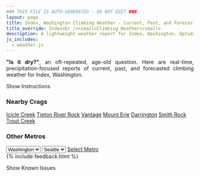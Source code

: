 ```yaml
---
### THIS FILE IS AUTO-GENERATED - DO NOT EDIT ###
layout: page
title: Index, Washington Climbing Weather - Current, Past, and Forecasted Report
title_override: Index<br /><small>Climbing Weather</small>
description: A lightweight weather report for Index, Washington. Optimized for slow internet connections.
js_includes:
  - weather.js
---
```


<section class="measure center lh-copy f5-ns f6 ph2 mv4" style="text-align: justify;">
<strong>"Is it dry?"</strong>, an oft-repeated, age-old question. Here are real-time,
precipitation-focused reports of current, past, and forecasted climbing weather for Index, Washington.
</section>

<p id="settings-toggle" class="mw5 b center tc hover-light-red black-70 pointer">Show Instructions</p>
<section id="settings" class="overflow-hidden" style="display:none;">
    <div class="mv2 ph2 center">
        <div class="fn f6 tc pv2">
            <p class="measure lh-copy center"><strong>Show/hide hourly forecasts</strong> by clicking the desired day.</p>
            <hr class="mw5 p0 mv2 o-60 b0 bt b--light-red light-red bg-light-red">
            <p class="measure lh-copy center"><strong>Current and Past conditions</strong> are measured by the nearest weather station. <strong>Forecast conditions</strong> are calculated and polled separately.</p>
            <hr class="mw5 p0 mv2 o-60 b0 bt b--light-red light-red bg-light-red">
            <p class="measure lh-copy center"><strong>Having issues?</strong> Try <a id="clear-cache" class="no-underline relative fancy-link light-red hover-light-red" href="#">clearing the local cache</a>.</p>
            <hr class="mw5 p0 mv2 o-60 b0 bt b--light-red light-red bg-light-red">
            <p class="measure lh-copy center">Weather data sourced from <a class="no-underline fancy-link relative light-red" target="_blank" href="https://www.weather.gov/documentation/services-web-api">weather.gov</a>.</p>
        </div>
    </div>
</section>
<section id="weather" data-crag="index-washington" class="mv4-ns mv3 ph2 center"></section>
<section id="nearby" class="tc lh-copy">
  <h3>Nearby Crags</h3>
<a class="nowrap no-underline fancy-link relative light-red mh3" href="/crags/icicle-creek-washington-weather.html">Icicle Creek</a>
<a class="nowrap no-underline fancy-link relative light-red mh3" href="/crags/tieton-river-rock-washington-weather.html">Tieton River Rock</a>
<a class="nowrap no-underline fancy-link relative light-red mh3" href="/crags/vantage-washington-weather.html">Vantage</a>
<a class="nowrap no-underline fancy-link relative light-red mh3" href="/crags/mount-erie-washington-weather.html">Mount Erie</a>
<a class="nowrap no-underline fancy-link relative light-red mh3" href="/crags/darrington-washington-weather.html">Darrington</a>
<a class="nowrap no-underline fancy-link relative light-red mh3" href="/crags/smith-rock-oregon-weather.html">Smith Rock</a>
<a class="nowrap no-underline fancy-link relative light-red mh3" href="/crags/trout-creek-oregon-weather.html">Trout Creek</a>
</section>
<section id="nearby" class="tc lh-copy">
  <h3>Other Metros</h3>
  <select class="ma1 bg-near-white pa2" id="stateSel">
    <option value="Texas">Texas</option>
    <option value="Washington" selected>Washington</option>
    <option value="Colorado">Colorado</option>
    <option value="Tennessee">Tennessee</option>
    <option value="Utah">Utah</option>
    <option value="California">California</option>
  </select>
  <select class="ma1 bg-near-white pa2" id="citySel">
    <option value="Seattle" selected>Seattle</option>
  </select>
  <a id="selectMetro" class="f6 link dim ph3 pv2 ma1 dib white bg-light-red" href="/crags/seattle-washington-weather.html">Select Metro</a>
  <script>
    var states = [];
    states["Texas"] = "Austin"
    states["Washington"] = "Seattle"
    states["Colorado"] = "Denver"
    states["Tennessee"] = "Nashville"
    states["Utah"] = "Salt Lake City"
    states["California"] = "San Francisco|Los Angeles"
  </script>
</section>
{% include feedback.html %}
<p id="issues-toggle" class="mw5 b center tc hover-light-red black-70 pointer">Show Known Issues</p>
<section id="issues" class="overflow-hidden tc f6">
</section>

<script>
  var weekly_SEW_150_72 = null
  var hourly_SEW_150_72 = {"@context":["https://geojson.org/geojson-ld/geojson-context.jsonld",{"@version":"1.1","wx":"https://api.weather.gov/ontology#","geo":"http://www.opengis.net/ont/geosparql#","unit":"http://codes.wmo.int/common/unit/","@vocab":"https://api.weather.gov/ontology#"}],"type":"Feature","geometry":{"type":"Polygon","coordinates":[[[-121.5758471,47.8261007],[-121.5697809,47.8055844],[-121.539213,47.809657800000004],[-121.5452726,47.8301743],[-121.5758471,47.8261007]]]},"properties":{"updated":"2021-07-22T21:36:11+00:00","units":"us","forecastGenerator":"HourlyForecastGenerator","generatedAt":"2021-07-23T08:43:41+00:00","updateTime":"2021-07-22T21:36:11+00:00","validTimes":"2021-07-22T15:00:00+00:00/P7DT10H","elevation":{"value":148.1328,"unitCode":"unit:m"},"periods":[{"number":1,"name":"","startTime":"2021-07-23T01:00:00-07:00","endTime":"2021-07-23T02:00:00-07:00","isDaytime":false,"temperature":54,"temperatureUnit":"F","temperatureTrend":null,"windSpeed":"2 mph","windDirection":"NNE","icon":"https://api.weather.gov/icons/land/night/few?size=small","shortForecast":"Mostly Clear","detailedForecast":""},{"number":2,"name":"","startTime":"2021-07-23T02:00:00-07:00","endTime":"2021-07-23T03:00:00-07:00","isDaytime":false,"temperature":54,"temperatureUnit":"F","temperatureTrend":null,"windSpeed":"2 mph","windDirection":"SSE","icon":"https://api.weather.gov/icons/land/night/few?size=small","shortForecast":"Mostly Clear","detailedForecast":""},{"number":3,"name":"","startTime":"2021-07-23T03:00:00-07:00","endTime":"2021-07-23T04:00:00-07:00","isDaytime":false,"temperature":53,"temperatureUnit":"F","temperatureTrend":null,"windSpeed":"2 mph","windDirection":"SSE","icon":"https://api.weather.gov/icons/land/night/few?size=small","shortForecast":"Mostly Clear","detailedForecast":""},{"number":4,"name":"","startTime":"2021-07-23T04:00:00-07:00","endTime":"2021-07-23T05:00:00-07:00","isDaytime":false,"temperature":53,"temperatureUnit":"F","temperatureTrend":null,"windSpeed":"2 mph","windDirection":"SSE","icon":"https://api.weather.gov/icons/land/night/few?size=small","shortForecast":"Mostly Clear","detailedForecast":""},{"number":5,"name":"","startTime":"2021-07-23T05:00:00-07:00","endTime":"2021-07-23T06:00:00-07:00","isDaytime":false,"temperature":52,"temperatureUnit":"F","temperatureTrend":null,"windSpeed":"2 mph","windDirection":"S","icon":"https://api.weather.gov/icons/land/night/few?size=small","shortForecast":"Mostly Clear","detailedForecast":""},{"number":6,"name":"","startTime":"2021-07-23T06:00:00-07:00","endTime":"2021-07-23T07:00:00-07:00","isDaytime":true,"temperature":52,"temperatureUnit":"F","temperatureTrend":null,"windSpeed":"2 mph","windDirection":"S","icon":"https://api.weather.gov/icons/land/day/few?size=small","shortForecast":"Sunny","detailedForecast":""},{"number":7,"name":"","startTime":"2021-07-23T07:00:00-07:00","endTime":"2021-07-23T08:00:00-07:00","isDaytime":true,"temperature":54,"temperatureUnit":"F","temperatureTrend":null,"windSpeed":"2 mph","windDirection":"S","icon":"https://api.weather.gov/icons/land/day/few?size=small","shortForecast":"Sunny","detailedForecast":""},{"number":8,"name":"","startTime":"2021-07-23T08:00:00-07:00","endTime":"2021-07-23T09:00:00-07:00","isDaytime":true,"temperature":57,"temperatureUnit":"F","temperatureTrend":null,"windSpeed":"6 mph","windDirection":"W","icon":"https://api.weather.gov/icons/land/day/skc?size=small","shortForecast":"Sunny","detailedForecast":""},{"number":9,"name":"","startTime":"2021-07-23T09:00:00-07:00","endTime":"2021-07-23T10:00:00-07:00","isDaytime":true,"temperature":59,"temperatureUnit":"F","temperatureTrend":null,"windSpeed":"6 mph","windDirection":"W","icon":"https://api.weather.gov/icons/land/day/few?size=small","shortForecast":"Sunny","detailedForecast":""},{"number":10,"name":"","startTime":"2021-07-23T10:00:00-07:00","endTime":"2021-07-23T11:00:00-07:00","isDaytime":true,"temperature":62,"temperatureUnit":"F","temperatureTrend":null,"windSpeed":"6 mph","windDirection":"W","icon":"https://api.weather.gov/icons/land/day/few?size=small","shortForecast":"Sunny","detailedForecast":""},{"number":11,"name":"","startTime":"2021-07-23T11:00:00-07:00","endTime":"2021-07-23T12:00:00-07:00","isDaytime":true,"temperature":65,"temperatureUnit":"F","temperatureTrend":null,"windSpeed":"8 mph","windDirection":"WNW","icon":"https://api.weather.gov/icons/land/day/few?size=small","shortForecast":"Sunny","detailedForecast":""},{"number":12,"name":"","startTime":"2021-07-23T12:00:00-07:00","endTime":"2021-07-23T13:00:00-07:00","isDaytime":true,"temperature":67,"temperatureUnit":"F","temperatureTrend":null,"windSpeed":"8 mph","windDirection":"WNW","icon":"https://api.weather.gov/icons/land/day/few?size=small","shortForecast":"Sunny","detailedForecast":""},{"number":13,"name":"","startTime":"2021-07-23T13:00:00-07:00","endTime":"2021-07-23T14:00:00-07:00","isDaytime":true,"temperature":69,"temperatureUnit":"F","temperatureTrend":null,"windSpeed":"8 mph","windDirection":"WNW","icon":"https://api.weather.gov/icons/land/day/skc?size=small","shortForecast":"Sunny","detailedForecast":""},{"number":14,"name":"","startTime":"2021-07-23T14:00:00-07:00","endTime":"2021-07-23T15:00:00-07:00","isDaytime":true,"temperature":70,"temperatureUnit":"F","temperatureTrend":null,"windSpeed":"8 mph","windDirection":"WNW","icon":"https://api.weather.gov/icons/land/day/skc?size=small","shortForecast":"Sunny","detailedForecast":""},{"number":15,"name":"","startTime":"2021-07-23T15:00:00-07:00","endTime":"2021-07-23T16:00:00-07:00","isDaytime":true,"temperature":72,"temperatureUnit":"F","temperatureTrend":null,"windSpeed":"8 mph","windDirection":"WNW","icon":"https://api.weather.gov/icons/land/day/skc?size=small","shortForecast":"Sunny","detailedForecast":""},{"number":16,"name":"","startTime":"2021-07-23T16:00:00-07:00","endTime":"2021-07-23T17:00:00-07:00","isDaytime":true,"temperature":72,"temperatureUnit":"F","temperatureTrend":null,"windSpeed":"8 mph","windDirection":"WNW","icon":"https://api.weather.gov/icons/land/day/skc?size=small","shortForecast":"Sunny","detailedForecast":""},{"number":17,"name":"","startTime":"2021-07-23T17:00:00-07:00","endTime":"2021-07-23T18:00:00-07:00","isDaytime":true,"temperature":72,"temperatureUnit":"F","temperatureTrend":null,"windSpeed":"8 mph","windDirection":"WNW","icon":"https://api.weather.gov/icons/land/day/skc?size=small","shortForecast":"Sunny","detailedForecast":""},{"number":18,"name":"","startTime":"2021-07-23T18:00:00-07:00","endTime":"2021-07-23T19:00:00-07:00","isDaytime":false,"temperature":72,"temperatureUnit":"F","temperatureTrend":null,"windSpeed":"8 mph","windDirection":"WNW","icon":"https://api.weather.gov/icons/land/night/skc?size=small","shortForecast":"Clear","detailedForecast":""},{"number":19,"name":"","startTime":"2021-07-23T19:00:00-07:00","endTime":"2021-07-23T20:00:00-07:00","isDaytime":false,"temperature":70,"temperatureUnit":"F","temperatureTrend":null,"windSpeed":"8 mph","windDirection":"WNW","icon":"https://api.weather.gov/icons/land/night/skc?size=small","shortForecast":"Clear","detailedForecast":""},{"number":20,"name":"","startTime":"2021-07-23T20:00:00-07:00","endTime":"2021-07-23T21:00:00-07:00","isDaytime":false,"temperature":68,"temperatureUnit":"F","temperatureTrend":null,"windSpeed":"5 mph","windDirection":"W","icon":"https://api.weather.gov/icons/land/night/skc?size=small","shortForecast":"Clear","detailedForecast":""},{"number":21,"name":"","startTime":"2021-07-23T21:00:00-07:00","endTime":"2021-07-23T22:00:00-07:00","isDaytime":false,"temperature":66,"temperatureUnit":"F","temperatureTrend":null,"windSpeed":"5 mph","windDirection":"W","icon":"https://api.weather.gov/icons/land/night/skc?size=small","shortForecast":"Clear","detailedForecast":""},{"number":22,"name":"","startTime":"2021-07-23T22:00:00-07:00","endTime":"2021-07-23T23:00:00-07:00","isDaytime":false,"temperature":63,"temperatureUnit":"F","temperatureTrend":null,"windSpeed":"5 mph","windDirection":"W","icon":"https://api.weather.gov/icons/land/night/skc?size=small","shortForecast":"Clear","detailedForecast":""},{"number":23,"name":"","startTime":"2021-07-23T23:00:00-07:00","endTime":"2021-07-24T00:00:00-07:00","isDaytime":false,"temperature":61,"temperatureUnit":"F","temperatureTrend":null,"windSpeed":"3 mph","windDirection":"ENE","icon":"https://api.weather.gov/icons/land/night/skc?size=small","shortForecast":"Clear","detailedForecast":""},{"number":24,"name":"","startTime":"2021-07-24T00:00:00-07:00","endTime":"2021-07-24T01:00:00-07:00","isDaytime":false,"temperature":59,"temperatureUnit":"F","temperatureTrend":null,"windSpeed":"3 mph","windDirection":"ENE","icon":"https://api.weather.gov/icons/land/night/skc?size=small","shortForecast":"Clear","detailedForecast":""},{"number":25,"name":"","startTime":"2021-07-24T01:00:00-07:00","endTime":"2021-07-24T02:00:00-07:00","isDaytime":false,"temperature":59,"temperatureUnit":"F","temperatureTrend":null,"windSpeed":"3 mph","windDirection":"ENE","icon":"https://api.weather.gov/icons/land/night/skc?size=small","shortForecast":"Clear","detailedForecast":""},{"number":26,"name":"","startTime":"2021-07-24T02:00:00-07:00","endTime":"2021-07-24T03:00:00-07:00","isDaytime":false,"temperature":58,"temperatureUnit":"F","temperatureTrend":null,"windSpeed":"5 mph","windDirection":"ESE","icon":"https://api.weather.gov/icons/land/night/skc?size=small","shortForecast":"Clear","detailedForecast":""},{"number":27,"name":"","startTime":"2021-07-24T03:00:00-07:00","endTime":"2021-07-24T04:00:00-07:00","isDaytime":false,"temperature":57,"temperatureUnit":"F","temperatureTrend":null,"windSpeed":"5 mph","windDirection":"ESE","icon":"https://api.weather.gov/icons/land/night/skc?size=small","shortForecast":"Clear","detailedForecast":""},{"number":28,"name":"","startTime":"2021-07-24T04:00:00-07:00","endTime":"2021-07-24T05:00:00-07:00","isDaytime":false,"temperature":57,"temperatureUnit":"F","temperatureTrend":null,"windSpeed":"5 mph","windDirection":"ESE","icon":"https://api.weather.gov/icons/land/night/skc?size=small","shortForecast":"Clear","detailedForecast":""},{"number":29,"name":"","startTime":"2021-07-24T05:00:00-07:00","endTime":"2021-07-24T06:00:00-07:00","isDaytime":false,"temperature":57,"temperatureUnit":"F","temperatureTrend":null,"windSpeed":"5 mph","windDirection":"ESE","icon":"https://api.weather.gov/icons/land/night/skc?size=small","shortForecast":"Clear","detailedForecast":""},{"number":30,"name":"","startTime":"2021-07-24T06:00:00-07:00","endTime":"2021-07-24T07:00:00-07:00","isDaytime":true,"temperature":58,"temperatureUnit":"F","temperatureTrend":null,"windSpeed":"5 mph","windDirection":"ESE","icon":"https://api.weather.gov/icons/land/day/skc?size=small","shortForecast":"Sunny","detailedForecast":""},{"number":31,"name":"","startTime":"2021-07-24T07:00:00-07:00","endTime":"2021-07-24T08:00:00-07:00","isDaytime":true,"temperature":59,"temperatureUnit":"F","temperatureTrend":null,"windSpeed":"5 mph","windDirection":"ESE","icon":"https://api.weather.gov/icons/land/day/skc?size=small","shortForecast":"Sunny","detailedForecast":""},{"number":32,"name":"","startTime":"2021-07-24T08:00:00-07:00","endTime":"2021-07-24T09:00:00-07:00","isDaytime":true,"temperature":61,"temperatureUnit":"F","temperatureTrend":null,"windSpeed":"7 mph","windDirection":"W","icon":"https://api.weather.gov/icons/land/day/skc?size=small","shortForecast":"Sunny","detailedForecast":""},{"number":33,"name":"","startTime":"2021-07-24T09:00:00-07:00","endTime":"2021-07-24T10:00:00-07:00","isDaytime":true,"temperature":63,"temperatureUnit":"F","temperatureTrend":null,"windSpeed":"7 mph","windDirection":"W","icon":"https://api.weather.gov/icons/land/day/skc?size=small","shortForecast":"Sunny","detailedForecast":""},{"number":34,"name":"","startTime":"2021-07-24T10:00:00-07:00","endTime":"2021-07-24T11:00:00-07:00","isDaytime":true,"temperature":66,"temperatureUnit":"F","temperatureTrend":null,"windSpeed":"7 mph","windDirection":"W","icon":"https://api.weather.gov/icons/land/day/skc?size=small","shortForecast":"Sunny","detailedForecast":""},{"number":35,"name":"","startTime":"2021-07-24T11:00:00-07:00","endTime":"2021-07-24T12:00:00-07:00","isDaytime":true,"temperature":68,"temperatureUnit":"F","temperatureTrend":null,"windSpeed":"9 mph","windDirection":"WNW","icon":"https://api.weather.gov/icons/land/day/skc?size=small","shortForecast":"Sunny","detailedForecast":""},{"number":36,"name":"","startTime":"2021-07-24T12:00:00-07:00","endTime":"2021-07-24T13:00:00-07:00","isDaytime":true,"temperature":70,"temperatureUnit":"F","temperatureTrend":null,"windSpeed":"9 mph","windDirection":"WNW","icon":"https://api.weather.gov/icons/land/day/skc?size=small","shortForecast":"Sunny","detailedForecast":""},{"number":37,"name":"","startTime":"2021-07-24T13:00:00-07:00","endTime":"2021-07-24T14:00:00-07:00","isDaytime":true,"temperature":72,"temperatureUnit":"F","temperatureTrend":null,"windSpeed":"9 mph","windDirection":"WNW","icon":"https://api.weather.gov/icons/land/day/skc?size=small","shortForecast":"Sunny","detailedForecast":""},{"number":38,"name":"","startTime":"2021-07-24T14:00:00-07:00","endTime":"2021-07-24T15:00:00-07:00","isDaytime":true,"temperature":74,"temperatureUnit":"F","temperatureTrend":null,"windSpeed":"9 mph","windDirection":"WNW","icon":"https://api.weather.gov/icons/land/day/skc?size=small","shortForecast":"Sunny","detailedForecast":""},{"number":39,"name":"","startTime":"2021-07-24T15:00:00-07:00","endTime":"2021-07-24T16:00:00-07:00","isDaytime":true,"temperature":75,"temperatureUnit":"F","temperatureTrend":null,"windSpeed":"9 mph","windDirection":"WNW","icon":"https://api.weather.gov/icons/land/day/skc?size=small","shortForecast":"Sunny","detailedForecast":""},{"number":40,"name":"","startTime":"2021-07-24T16:00:00-07:00","endTime":"2021-07-24T17:00:00-07:00","isDaytime":true,"temperature":76,"temperatureUnit":"F","temperatureTrend":null,"windSpeed":"9 mph","windDirection":"WNW","icon":"https://api.weather.gov/icons/land/day/skc?size=small","shortForecast":"Sunny","detailedForecast":""},{"number":41,"name":"","startTime":"2021-07-24T17:00:00-07:00","endTime":"2021-07-24T18:00:00-07:00","isDaytime":true,"temperature":76,"temperatureUnit":"F","temperatureTrend":null,"windSpeed":"9 mph","windDirection":"WNW","icon":"https://api.weather.gov/icons/land/day/skc?size=small","shortForecast":"Sunny","detailedForecast":""},{"number":42,"name":"","startTime":"2021-07-24T18:00:00-07:00","endTime":"2021-07-24T19:00:00-07:00","isDaytime":false,"temperature":75,"temperatureUnit":"F","temperatureTrend":null,"windSpeed":"9 mph","windDirection":"WNW","icon":"https://api.weather.gov/icons/land/night/skc?size=small","shortForecast":"Clear","detailedForecast":""},{"number":43,"name":"","startTime":"2021-07-24T19:00:00-07:00","endTime":"2021-07-24T20:00:00-07:00","isDaytime":false,"temperature":73,"temperatureUnit":"F","temperatureTrend":null,"windSpeed":"9 mph","windDirection":"WNW","icon":"https://api.weather.gov/icons/land/night/skc?size=small","shortForecast":"Clear","detailedForecast":""},{"number":44,"name":"","startTime":"2021-07-24T20:00:00-07:00","endTime":"2021-07-24T21:00:00-07:00","isDaytime":false,"temperature":71,"temperatureUnit":"F","temperatureTrend":null,"windSpeed":"5 mph","windDirection":"WNW","icon":"https://api.weather.gov/icons/land/night/skc?size=small","shortForecast":"Clear","detailedForecast":""},{"number":45,"name":"","startTime":"2021-07-24T21:00:00-07:00","endTime":"2021-07-24T22:00:00-07:00","isDaytime":false,"temperature":68,"temperatureUnit":"F","temperatureTrend":null,"windSpeed":"5 mph","windDirection":"WNW","icon":"https://api.weather.gov/icons/land/night/skc?size=small","shortForecast":"Clear","detailedForecast":""},{"number":46,"name":"","startTime":"2021-07-24T22:00:00-07:00","endTime":"2021-07-24T23:00:00-07:00","isDaytime":false,"temperature":65,"temperatureUnit":"F","temperatureTrend":null,"windSpeed":"5 mph","windDirection":"WNW","icon":"https://api.weather.gov/icons/land/night/skc?size=small","shortForecast":"Clear","detailedForecast":""},{"number":47,"name":"","startTime":"2021-07-24T23:00:00-07:00","endTime":"2021-07-25T00:00:00-07:00","isDaytime":false,"temperature":63,"temperatureUnit":"F","temperatureTrend":null,"windSpeed":"2 mph","windDirection":"E","icon":"https://api.weather.gov/icons/land/night/skc?size=small","shortForecast":"Clear","detailedForecast":""},{"number":48,"name":"","startTime":"2021-07-25T00:00:00-07:00","endTime":"2021-07-25T01:00:00-07:00","isDaytime":false,"temperature":62,"temperatureUnit":"F","temperatureTrend":null,"windSpeed":"2 mph","windDirection":"E","icon":"https://api.weather.gov/icons/land/night/skc?size=small","shortForecast":"Clear","detailedForecast":""},{"number":49,"name":"","startTime":"2021-07-25T01:00:00-07:00","endTime":"2021-07-25T02:00:00-07:00","isDaytime":false,"temperature":61,"temperatureUnit":"F","temperatureTrend":null,"windSpeed":"2 mph","windDirection":"E","icon":"https://api.weather.gov/icons/land/night/skc?size=small","shortForecast":"Clear","detailedForecast":""},{"number":50,"name":"","startTime":"2021-07-25T02:00:00-07:00","endTime":"2021-07-25T03:00:00-07:00","isDaytime":false,"temperature":60,"temperatureUnit":"F","temperatureTrend":null,"windSpeed":"3 mph","windDirection":"SE","icon":"https://api.weather.gov/icons/land/night/skc?size=small","shortForecast":"Clear","detailedForecast":""},{"number":51,"name":"","startTime":"2021-07-25T03:00:00-07:00","endTime":"2021-07-25T04:00:00-07:00","isDaytime":false,"temperature":59,"temperatureUnit":"F","temperatureTrend":null,"windSpeed":"3 mph","windDirection":"SE","icon":"https://api.weather.gov/icons/land/night/skc?size=small","shortForecast":"Clear","detailedForecast":""},{"number":52,"name":"","startTime":"2021-07-25T04:00:00-07:00","endTime":"2021-07-25T05:00:00-07:00","isDaytime":false,"temperature":57,"temperatureUnit":"F","temperatureTrend":null,"windSpeed":"3 mph","windDirection":"SE","icon":"https://api.weather.gov/icons/land/night/skc?size=small","shortForecast":"Clear","detailedForecast":""},{"number":53,"name":"","startTime":"2021-07-25T05:00:00-07:00","endTime":"2021-07-25T06:00:00-07:00","isDaytime":false,"temperature":57,"temperatureUnit":"F","temperatureTrend":null,"windSpeed":"1 mph","windDirection":"ENE","icon":"https://api.weather.gov/icons/land/night/few?size=small","shortForecast":"Mostly Clear","detailedForecast":""},{"number":54,"name":"","startTime":"2021-07-25T06:00:00-07:00","endTime":"2021-07-25T07:00:00-07:00","isDaytime":true,"temperature":58,"temperatureUnit":"F","temperatureTrend":null,"windSpeed":"1 mph","windDirection":"ENE","icon":"https://api.weather.gov/icons/land/day/few?size=small","shortForecast":"Sunny","detailedForecast":""},{"number":55,"name":"","startTime":"2021-07-25T07:00:00-07:00","endTime":"2021-07-25T08:00:00-07:00","isDaytime":true,"temperature":59,"temperatureUnit":"F","temperatureTrend":null,"windSpeed":"1 mph","windDirection":"ENE","icon":"https://api.weather.gov/icons/land/day/few?size=small","shortForecast":"Sunny","detailedForecast":""},{"number":56,"name":"","startTime":"2021-07-25T08:00:00-07:00","endTime":"2021-07-25T09:00:00-07:00","isDaytime":true,"temperature":61,"temperatureUnit":"F","temperatureTrend":null,"windSpeed":"2 mph","windDirection":"NW","icon":"https://api.weather.gov/icons/land/day/skc?size=small","shortForecast":"Sunny","detailedForecast":""},{"number":57,"name":"","startTime":"2021-07-25T09:00:00-07:00","endTime":"2021-07-25T10:00:00-07:00","isDaytime":true,"temperature":64,"temperatureUnit":"F","temperatureTrend":null,"windSpeed":"2 mph","windDirection":"NW","icon":"https://api.weather.gov/icons/land/day/skc?size=small","shortForecast":"Sunny","detailedForecast":""},{"number":58,"name":"","startTime":"2021-07-25T10:00:00-07:00","endTime":"2021-07-25T11:00:00-07:00","isDaytime":true,"temperature":66,"temperatureUnit":"F","temperatureTrend":null,"windSpeed":"2 mph","windDirection":"NW","icon":"https://api.weather.gov/icons/land/day/skc?size=small","shortForecast":"Sunny","detailedForecast":""},{"number":59,"name":"","startTime":"2021-07-25T11:00:00-07:00","endTime":"2021-07-25T12:00:00-07:00","isDaytime":true,"temperature":69,"temperatureUnit":"F","temperatureTrend":null,"windSpeed":"6 mph","windDirection":"W","icon":"https://api.weather.gov/icons/land/day/few?size=small","shortForecast":"Sunny","detailedForecast":""},{"number":60,"name":"","startTime":"2021-07-25T12:00:00-07:00","endTime":"2021-07-25T13:00:00-07:00","isDaytime":true,"temperature":71,"temperatureUnit":"F","temperatureTrend":null,"windSpeed":"6 mph","windDirection":"W","icon":"https://api.weather.gov/icons/land/day/few?size=small","shortForecast":"Sunny","detailedForecast":""},{"number":61,"name":"","startTime":"2021-07-25T13:00:00-07:00","endTime":"2021-07-25T14:00:00-07:00","isDaytime":true,"temperature":73,"temperatureUnit":"F","temperatureTrend":null,"windSpeed":"6 mph","windDirection":"W","icon":"https://api.weather.gov/icons/land/day/few?size=small","shortForecast":"Sunny","detailedForecast":""},{"number":62,"name":"","startTime":"2021-07-25T14:00:00-07:00","endTime":"2021-07-25T15:00:00-07:00","isDaytime":true,"temperature":74,"temperatureUnit":"F","temperatureTrend":null,"windSpeed":"7 mph","windDirection":"W","icon":"https://api.weather.gov/icons/land/day/skc?size=small","shortForecast":"Sunny","detailedForecast":""},{"number":63,"name":"","startTime":"2021-07-25T15:00:00-07:00","endTime":"2021-07-25T16:00:00-07:00","isDaytime":true,"temperature":75,"temperatureUnit":"F","temperatureTrend":null,"windSpeed":"7 mph","windDirection":"W","icon":"https://api.weather.gov/icons/land/day/skc?size=small","shortForecast":"Sunny","detailedForecast":""},{"number":64,"name":"","startTime":"2021-07-25T16:00:00-07:00","endTime":"2021-07-25T17:00:00-07:00","isDaytime":true,"temperature":76,"temperatureUnit":"F","temperatureTrend":null,"windSpeed":"7 mph","windDirection":"W","icon":"https://api.weather.gov/icons/land/day/skc?size=small","shortForecast":"Sunny","detailedForecast":""},{"number":65,"name":"","startTime":"2021-07-25T17:00:00-07:00","endTime":"2021-07-25T18:00:00-07:00","isDaytime":true,"temperature":76,"temperatureUnit":"F","temperatureTrend":null,"windSpeed":"7 mph","windDirection":"WNW","icon":"https://api.weather.gov/icons/land/day/skc?size=small","shortForecast":"Sunny","detailedForecast":""},{"number":66,"name":"","startTime":"2021-07-25T18:00:00-07:00","endTime":"2021-07-25T19:00:00-07:00","isDaytime":false,"temperature":75,"temperatureUnit":"F","temperatureTrend":null,"windSpeed":"7 mph","windDirection":"WNW","icon":"https://api.weather.gov/icons/land/night/skc?size=small","shortForecast":"Clear","detailedForecast":""},{"number":67,"name":"","startTime":"2021-07-25T19:00:00-07:00","endTime":"2021-07-25T20:00:00-07:00","isDaytime":false,"temperature":73,"temperatureUnit":"F","temperatureTrend":null,"windSpeed":"7 mph","windDirection":"WNW","icon":"https://api.weather.gov/icons/land/night/skc?size=small","shortForecast":"Clear","detailedForecast":""},{"number":68,"name":"","startTime":"2021-07-25T20:00:00-07:00","endTime":"2021-07-25T21:00:00-07:00","isDaytime":false,"temperature":71,"temperatureUnit":"F","temperatureTrend":null,"windSpeed":"6 mph","windDirection":"WNW","icon":"https://api.weather.gov/icons/land/night/few?size=small","shortForecast":"Mostly Clear","detailedForecast":""},{"number":69,"name":"","startTime":"2021-07-25T21:00:00-07:00","endTime":"2021-07-25T22:00:00-07:00","isDaytime":false,"temperature":68,"temperatureUnit":"F","temperatureTrend":null,"windSpeed":"6 mph","windDirection":"WNW","icon":"https://api.weather.gov/icons/land/night/few?size=small","shortForecast":"Mostly Clear","detailedForecast":""},{"number":70,"name":"","startTime":"2021-07-25T22:00:00-07:00","endTime":"2021-07-25T23:00:00-07:00","isDaytime":false,"temperature":66,"temperatureUnit":"F","temperatureTrend":null,"windSpeed":"6 mph","windDirection":"WNW","icon":"https://api.weather.gov/icons/land/night/few?size=small","shortForecast":"Mostly Clear","detailedForecast":""},{"number":71,"name":"","startTime":"2021-07-25T23:00:00-07:00","endTime":"2021-07-26T00:00:00-07:00","isDaytime":false,"temperature":63,"temperatureUnit":"F","temperatureTrend":null,"windSpeed":"5 mph","windDirection":"NNE","icon":"https://api.weather.gov/icons/land/night/few?size=small","shortForecast":"Mostly Clear","detailedForecast":""},{"number":72,"name":"","startTime":"2021-07-26T00:00:00-07:00","endTime":"2021-07-26T01:00:00-07:00","isDaytime":false,"temperature":61,"temperatureUnit":"F","temperatureTrend":null,"windSpeed":"5 mph","windDirection":"NNE","icon":"https://api.weather.gov/icons/land/night/few?size=small","shortForecast":"Mostly Clear","detailedForecast":""},{"number":73,"name":"","startTime":"2021-07-26T01:00:00-07:00","endTime":"2021-07-26T02:00:00-07:00","isDaytime":false,"temperature":60,"temperatureUnit":"F","temperatureTrend":null,"windSpeed":"5 mph","windDirection":"NNE","icon":"https://api.weather.gov/icons/land/night/few?size=small","shortForecast":"Mostly Clear","detailedForecast":""},{"number":74,"name":"","startTime":"2021-07-26T02:00:00-07:00","endTime":"2021-07-26T03:00:00-07:00","isDaytime":false,"temperature":59,"temperatureUnit":"F","temperatureTrend":null,"windSpeed":"5 mph","windDirection":"ENE","icon":"https://api.weather.gov/icons/land/night/few?size=small","shortForecast":"Mostly Clear","detailedForecast":""},{"number":75,"name":"","startTime":"2021-07-26T03:00:00-07:00","endTime":"2021-07-26T04:00:00-07:00","isDaytime":false,"temperature":58,"temperatureUnit":"F","temperatureTrend":null,"windSpeed":"5 mph","windDirection":"ENE","icon":"https://api.weather.gov/icons/land/night/few?size=small","shortForecast":"Mostly Clear","detailedForecast":""},{"number":76,"name":"","startTime":"2021-07-26T04:00:00-07:00","endTime":"2021-07-26T05:00:00-07:00","isDaytime":false,"temperature":57,"temperatureUnit":"F","temperatureTrend":null,"windSpeed":"5 mph","windDirection":"ENE","icon":"https://api.weather.gov/icons/land/night/few?size=small","shortForecast":"Mostly Clear","detailedForecast":""},{"number":77,"name":"","startTime":"2021-07-26T05:00:00-07:00","endTime":"2021-07-26T06:00:00-07:00","isDaytime":false,"temperature":57,"temperatureUnit":"F","temperatureTrend":null,"windSpeed":"3 mph","windDirection":"E","icon":"https://api.weather.gov/icons/land/night/sct?size=small","shortForecast":"Partly Cloudy","detailedForecast":""},{"number":78,"name":"","startTime":"2021-07-26T06:00:00-07:00","endTime":"2021-07-26T07:00:00-07:00","isDaytime":true,"temperature":58,"temperatureUnit":"F","temperatureTrend":null,"windSpeed":"3 mph","windDirection":"E","icon":"https://api.weather.gov/icons/land/day/sct?size=small","shortForecast":"Mostly Sunny","detailedForecast":""},{"number":79,"name":"","startTime":"2021-07-26T07:00:00-07:00","endTime":"2021-07-26T08:00:00-07:00","isDaytime":true,"temperature":59,"temperatureUnit":"F","temperatureTrend":null,"windSpeed":"3 mph","windDirection":"E","icon":"https://api.weather.gov/icons/land/day/sct?size=small","shortForecast":"Mostly Sunny","detailedForecast":""},{"number":80,"name":"","startTime":"2021-07-26T08:00:00-07:00","endTime":"2021-07-26T09:00:00-07:00","isDaytime":true,"temperature":61,"temperatureUnit":"F","temperatureTrend":null,"windSpeed":"3 mph","windDirection":"WNW","icon":"https://api.weather.gov/icons/land/day/few?size=small","shortForecast":"Sunny","detailedForecast":""},{"number":81,"name":"","startTime":"2021-07-26T09:00:00-07:00","endTime":"2021-07-26T10:00:00-07:00","isDaytime":true,"temperature":63,"temperatureUnit":"F","temperatureTrend":null,"windSpeed":"3 mph","windDirection":"WNW","icon":"https://api.weather.gov/icons/land/day/few?size=small","shortForecast":"Sunny","detailedForecast":""},{"number":82,"name":"","startTime":"2021-07-26T10:00:00-07:00","endTime":"2021-07-26T11:00:00-07:00","isDaytime":true,"temperature":66,"temperatureUnit":"F","temperatureTrend":null,"windSpeed":"3 mph","windDirection":"WNW","icon":"https://api.weather.gov/icons/land/day/few?size=small","shortForecast":"Sunny","detailedForecast":""},{"number":83,"name":"","startTime":"2021-07-26T11:00:00-07:00","endTime":"2021-07-26T12:00:00-07:00","isDaytime":true,"temperature":68,"temperatureUnit":"F","temperatureTrend":null,"windSpeed":"6 mph","windDirection":"WNW","icon":"https://api.weather.gov/icons/land/day/few?size=small","shortForecast":"Sunny","detailedForecast":""},{"number":84,"name":"","startTime":"2021-07-26T12:00:00-07:00","endTime":"2021-07-26T13:00:00-07:00","isDaytime":true,"temperature":70,"temperatureUnit":"F","temperatureTrend":null,"windSpeed":"6 mph","windDirection":"WNW","icon":"https://api.weather.gov/icons/land/day/few?size=small","shortForecast":"Sunny","detailedForecast":""},{"number":85,"name":"","startTime":"2021-07-26T13:00:00-07:00","endTime":"2021-07-26T14:00:00-07:00","isDaytime":true,"temperature":72,"temperatureUnit":"F","temperatureTrend":null,"windSpeed":"6 mph","windDirection":"WNW","icon":"https://api.weather.gov/icons/land/day/few?size=small","shortForecast":"Sunny","detailedForecast":""},{"number":86,"name":"","startTime":"2021-07-26T14:00:00-07:00","endTime":"2021-07-26T15:00:00-07:00","isDaytime":true,"temperature":73,"temperatureUnit":"F","temperatureTrend":null,"windSpeed":"7 mph","windDirection":"W","icon":"https://api.weather.gov/icons/land/day/few?size=small","shortForecast":"Sunny","detailedForecast":""},{"number":87,"name":"","startTime":"2021-07-26T15:00:00-07:00","endTime":"2021-07-26T16:00:00-07:00","isDaytime":true,"temperature":74,"temperatureUnit":"F","temperatureTrend":null,"windSpeed":"7 mph","windDirection":"W","icon":"https://api.weather.gov/icons/land/day/few?size=small","shortForecast":"Sunny","detailedForecast":""},{"number":88,"name":"","startTime":"2021-07-26T16:00:00-07:00","endTime":"2021-07-26T17:00:00-07:00","isDaytime":true,"temperature":74,"temperatureUnit":"F","temperatureTrend":null,"windSpeed":"7 mph","windDirection":"W","icon":"https://api.weather.gov/icons/land/day/few?size=small","shortForecast":"Sunny","detailedForecast":""},{"number":89,"name":"","startTime":"2021-07-26T17:00:00-07:00","endTime":"2021-07-26T18:00:00-07:00","isDaytime":true,"temperature":74,"temperatureUnit":"F","temperatureTrend":null,"windSpeed":"7 mph","windDirection":"WNW","icon":"https://api.weather.gov/icons/land/day/few?size=small","shortForecast":"Sunny","detailedForecast":""},{"number":90,"name":"","startTime":"2021-07-26T18:00:00-07:00","endTime":"2021-07-26T19:00:00-07:00","isDaytime":false,"temperature":73,"temperatureUnit":"F","temperatureTrend":null,"windSpeed":"7 mph","windDirection":"WNW","icon":"https://api.weather.gov/icons/land/night/few?size=small","shortForecast":"Mostly Clear","detailedForecast":""},{"number":91,"name":"","startTime":"2021-07-26T19:00:00-07:00","endTime":"2021-07-26T20:00:00-07:00","isDaytime":false,"temperature":71,"temperatureUnit":"F","temperatureTrend":null,"windSpeed":"7 mph","windDirection":"WNW","icon":"https://api.weather.gov/icons/land/night/few?size=small","shortForecast":"Mostly Clear","detailedForecast":""},{"number":92,"name":"","startTime":"2021-07-26T20:00:00-07:00","endTime":"2021-07-26T21:00:00-07:00","isDaytime":false,"temperature":69,"temperatureUnit":"F","temperatureTrend":null,"windSpeed":"6 mph","windDirection":"WNW","icon":"https://api.weather.gov/icons/land/night/few?size=small","shortForecast":"Mostly Clear","detailedForecast":""},{"number":93,"name":"","startTime":"2021-07-26T21:00:00-07:00","endTime":"2021-07-26T22:00:00-07:00","isDaytime":false,"temperature":67,"temperatureUnit":"F","temperatureTrend":null,"windSpeed":"6 mph","windDirection":"WNW","icon":"https://api.weather.gov/icons/land/night/few?size=small","shortForecast":"Mostly Clear","detailedForecast":""},{"number":94,"name":"","startTime":"2021-07-26T22:00:00-07:00","endTime":"2021-07-26T23:00:00-07:00","isDaytime":false,"temperature":64,"temperatureUnit":"F","temperatureTrend":null,"windSpeed":"6 mph","windDirection":"WNW","icon":"https://api.weather.gov/icons/land/night/few?size=small","shortForecast":"Mostly Clear","detailedForecast":""},{"number":95,"name":"","startTime":"2021-07-26T23:00:00-07:00","endTime":"2021-07-27T00:00:00-07:00","isDaytime":false,"temperature":62,"temperatureUnit":"F","temperatureTrend":null,"windSpeed":"5 mph","windDirection":"N","icon":"https://api.weather.gov/icons/land/night/few?size=small","shortForecast":"Mostly Clear","detailedForecast":""},{"number":96,"name":"","startTime":"2021-07-27T00:00:00-07:00","endTime":"2021-07-27T01:00:00-07:00","isDaytime":false,"temperature":60,"temperatureUnit":"F","temperatureTrend":null,"windSpeed":"5 mph","windDirection":"N","icon":"https://api.weather.gov/icons/land/night/few?size=small","shortForecast":"Mostly Clear","detailedForecast":""},{"number":97,"name":"","startTime":"2021-07-27T01:00:00-07:00","endTime":"2021-07-27T02:00:00-07:00","isDaytime":false,"temperature":58,"temperatureUnit":"F","temperatureTrend":null,"windSpeed":"5 mph","windDirection":"N","icon":"https://api.weather.gov/icons/land/night/few?size=small","shortForecast":"Mostly Clear","detailedForecast":""},{"number":98,"name":"","startTime":"2021-07-27T02:00:00-07:00","endTime":"2021-07-27T03:00:00-07:00","isDaytime":false,"temperature":57,"temperatureUnit":"F","temperatureTrend":null,"windSpeed":"3 mph","windDirection":"ENE","icon":"https://api.weather.gov/icons/land/night/sct?size=small","shortForecast":"Partly Cloudy","detailedForecast":""},{"number":99,"name":"","startTime":"2021-07-27T03:00:00-07:00","endTime":"2021-07-27T04:00:00-07:00","isDaytime":false,"temperature":56,"temperatureUnit":"F","temperatureTrend":null,"windSpeed":"3 mph","windDirection":"ENE","icon":"https://api.weather.gov/icons/land/night/sct?size=small","shortForecast":"Partly Cloudy","detailedForecast":""},{"number":100,"name":"","startTime":"2021-07-27T04:00:00-07:00","endTime":"2021-07-27T05:00:00-07:00","isDaytime":false,"temperature":55,"temperatureUnit":"F","temperatureTrend":null,"windSpeed":"3 mph","windDirection":"ENE","icon":"https://api.weather.gov/icons/land/night/sct?size=small","shortForecast":"Partly Cloudy","detailedForecast":""},{"number":101,"name":"","startTime":"2021-07-27T05:00:00-07:00","endTime":"2021-07-27T06:00:00-07:00","isDaytime":false,"temperature":55,"temperatureUnit":"F","temperatureTrend":null,"windSpeed":"3 mph","windDirection":"ESE","icon":"https://api.weather.gov/icons/land/night/sct?size=small","shortForecast":"Partly Cloudy","detailedForecast":""},{"number":102,"name":"","startTime":"2021-07-27T06:00:00-07:00","endTime":"2021-07-27T07:00:00-07:00","isDaytime":true,"temperature":56,"temperatureUnit":"F","temperatureTrend":null,"windSpeed":"3 mph","windDirection":"ESE","icon":"https://api.weather.gov/icons/land/day/sct?size=small","shortForecast":"Mostly Sunny","detailedForecast":""},{"number":103,"name":"","startTime":"2021-07-27T07:00:00-07:00","endTime":"2021-07-27T08:00:00-07:00","isDaytime":true,"temperature":57,"temperatureUnit":"F","temperatureTrend":null,"windSpeed":"3 mph","windDirection":"ESE","icon":"https://api.weather.gov/icons/land/day/sct?size=small","shortForecast":"Mostly Sunny","detailedForecast":""},{"number":104,"name":"","startTime":"2021-07-27T08:00:00-07:00","endTime":"2021-07-27T09:00:00-07:00","isDaytime":true,"temperature":59,"temperatureUnit":"F","temperatureTrend":null,"windSpeed":"3 mph","windDirection":"W","icon":"https://api.weather.gov/icons/land/day/few?size=small","shortForecast":"Sunny","detailedForecast":""},{"number":105,"name":"","startTime":"2021-07-27T09:00:00-07:00","endTime":"2021-07-27T10:00:00-07:00","isDaytime":true,"temperature":61,"temperatureUnit":"F","temperatureTrend":null,"windSpeed":"3 mph","windDirection":"W","icon":"https://api.weather.gov/icons/land/day/few?size=small","shortForecast":"Sunny","detailedForecast":""},{"number":106,"name":"","startTime":"2021-07-27T10:00:00-07:00","endTime":"2021-07-27T11:00:00-07:00","isDaytime":true,"temperature":64,"temperatureUnit":"F","temperatureTrend":null,"windSpeed":"3 mph","windDirection":"W","icon":"https://api.weather.gov/icons/land/day/few?size=small","shortForecast":"Sunny","detailedForecast":""},{"number":107,"name":"","startTime":"2021-07-27T11:00:00-07:00","endTime":"2021-07-27T12:00:00-07:00","isDaytime":true,"temperature":66,"temperatureUnit":"F","temperatureTrend":null,"windSpeed":"6 mph","windDirection":"W","icon":"https://api.weather.gov/icons/land/day/sct?size=small","shortForecast":"Mostly Sunny","detailedForecast":""},{"number":108,"name":"","startTime":"2021-07-27T12:00:00-07:00","endTime":"2021-07-27T13:00:00-07:00","isDaytime":true,"temperature":68,"temperatureUnit":"F","temperatureTrend":null,"windSpeed":"6 mph","windDirection":"W","icon":"https://api.weather.gov/icons/land/day/sct?size=small","shortForecast":"Mostly Sunny","detailedForecast":""},{"number":109,"name":"","startTime":"2021-07-27T13:00:00-07:00","endTime":"2021-07-27T14:00:00-07:00","isDaytime":true,"temperature":70,"temperatureUnit":"F","temperatureTrend":null,"windSpeed":"6 mph","windDirection":"W","icon":"https://api.weather.gov/icons/land/day/sct?size=small","shortForecast":"Mostly Sunny","detailedForecast":""},{"number":110,"name":"","startTime":"2021-07-27T14:00:00-07:00","endTime":"2021-07-27T15:00:00-07:00","isDaytime":true,"temperature":71,"temperatureUnit":"F","temperatureTrend":null,"windSpeed":"7 mph","windDirection":"W","icon":"https://api.weather.gov/icons/land/day/few?size=small","shortForecast":"Sunny","detailedForecast":""},{"number":111,"name":"","startTime":"2021-07-27T15:00:00-07:00","endTime":"2021-07-27T16:00:00-07:00","isDaytime":true,"temperature":72,"temperatureUnit":"F","temperatureTrend":null,"windSpeed":"7 mph","windDirection":"W","icon":"https://api.weather.gov/icons/land/day/few?size=small","shortForecast":"Sunny","detailedForecast":""},{"number":112,"name":"","startTime":"2021-07-27T16:00:00-07:00","endTime":"2021-07-27T17:00:00-07:00","isDaytime":true,"temperature":72,"temperatureUnit":"F","temperatureTrend":null,"windSpeed":"7 mph","windDirection":"W","icon":"https://api.weather.gov/icons/land/day/few?size=small","shortForecast":"Sunny","detailedForecast":""},{"number":113,"name":"","startTime":"2021-07-27T17:00:00-07:00","endTime":"2021-07-27T18:00:00-07:00","isDaytime":true,"temperature":72,"temperatureUnit":"F","temperatureTrend":null,"windSpeed":"7 mph","windDirection":"W","icon":"https://api.weather.gov/icons/land/day/few?size=small","shortForecast":"Sunny","detailedForecast":""},{"number":114,"name":"","startTime":"2021-07-27T18:00:00-07:00","endTime":"2021-07-27T19:00:00-07:00","isDaytime":false,"temperature":71,"temperatureUnit":"F","temperatureTrend":null,"windSpeed":"7 mph","windDirection":"W","icon":"https://api.weather.gov/icons/land/night/few?size=small","shortForecast":"Mostly Clear","detailedForecast":""},{"number":115,"name":"","startTime":"2021-07-27T19:00:00-07:00","endTime":"2021-07-27T20:00:00-07:00","isDaytime":false,"temperature":70,"temperatureUnit":"F","temperatureTrend":null,"windSpeed":"7 mph","windDirection":"W","icon":"https://api.weather.gov/icons/land/night/few?size=small","shortForecast":"Mostly Clear","detailedForecast":""},{"number":116,"name":"","startTime":"2021-07-27T20:00:00-07:00","endTime":"2021-07-27T21:00:00-07:00","isDaytime":false,"temperature":68,"temperatureUnit":"F","temperatureTrend":null,"windSpeed":"6 mph","windDirection":"WNW","icon":"https://api.weather.gov/icons/land/night/sct?size=small","shortForecast":"Partly Cloudy","detailedForecast":""},{"number":117,"name":"","startTime":"2021-07-27T21:00:00-07:00","endTime":"2021-07-27T22:00:00-07:00","isDaytime":false,"temperature":66,"temperatureUnit":"F","temperatureTrend":null,"windSpeed":"6 mph","windDirection":"WNW","icon":"https://api.weather.gov/icons/land/night/sct?size=small","shortForecast":"Partly Cloudy","detailedForecast":""},{"number":118,"name":"","startTime":"2021-07-27T22:00:00-07:00","endTime":"2021-07-27T23:00:00-07:00","isDaytime":false,"temperature":63,"temperatureUnit":"F","temperatureTrend":null,"windSpeed":"6 mph","windDirection":"WNW","icon":"https://api.weather.gov/icons/land/night/sct?size=small","shortForecast":"Partly Cloudy","detailedForecast":""},{"number":119,"name":"","startTime":"2021-07-27T23:00:00-07:00","endTime":"2021-07-28T00:00:00-07:00","isDaytime":false,"temperature":61,"temperatureUnit":"F","temperatureTrend":null,"windSpeed":"5 mph","windDirection":"NNW","icon":"https://api.weather.gov/icons/land/night/sct?size=small","shortForecast":"Partly Cloudy","detailedForecast":""},{"number":120,"name":"","startTime":"2021-07-28T00:00:00-07:00","endTime":"2021-07-28T01:00:00-07:00","isDaytime":false,"temperature":59,"temperatureUnit":"F","temperatureTrend":null,"windSpeed":"5 mph","windDirection":"NNW","icon":"https://api.weather.gov/icons/land/night/sct?size=small","shortForecast":"Partly Cloudy","detailedForecast":""},{"number":121,"name":"","startTime":"2021-07-28T01:00:00-07:00","endTime":"2021-07-28T02:00:00-07:00","isDaytime":false,"temperature":58,"temperatureUnit":"F","temperatureTrend":null,"windSpeed":"5 mph","windDirection":"NNW","icon":"https://api.weather.gov/icons/land/night/sct?size=small","shortForecast":"Partly Cloudy","detailedForecast":""},{"number":122,"name":"","startTime":"2021-07-28T02:00:00-07:00","endTime":"2021-07-28T03:00:00-07:00","isDaytime":false,"temperature":57,"temperatureUnit":"F","temperatureTrend":null,"windSpeed":"5 mph","windDirection":"E","icon":"https://api.weather.gov/icons/land/night/sct?size=small","shortForecast":"Partly Cloudy","detailedForecast":""},{"number":123,"name":"","startTime":"2021-07-28T03:00:00-07:00","endTime":"2021-07-28T04:00:00-07:00","isDaytime":false,"temperature":56,"temperatureUnit":"F","temperatureTrend":null,"windSpeed":"5 mph","windDirection":"E","icon":"https://api.weather.gov/icons/land/night/sct?size=small","shortForecast":"Partly Cloudy","detailedForecast":""},{"number":124,"name":"","startTime":"2021-07-28T04:00:00-07:00","endTime":"2021-07-28T05:00:00-07:00","isDaytime":false,"temperature":55,"temperatureUnit":"F","temperatureTrend":null,"windSpeed":"5 mph","windDirection":"E","icon":"https://api.weather.gov/icons/land/night/sct?size=small","shortForecast":"Partly Cloudy","detailedForecast":""},{"number":125,"name":"","startTime":"2021-07-28T05:00:00-07:00","endTime":"2021-07-28T06:00:00-07:00","isDaytime":false,"temperature":55,"temperatureUnit":"F","temperatureTrend":null,"windSpeed":"3 mph","windDirection":"E","icon":"https://api.weather.gov/icons/land/night/sct?size=small","shortForecast":"Partly Cloudy","detailedForecast":""},{"number":126,"name":"","startTime":"2021-07-28T06:00:00-07:00","endTime":"2021-07-28T07:00:00-07:00","isDaytime":true,"temperature":56,"temperatureUnit":"F","temperatureTrend":null,"windSpeed":"3 mph","windDirection":"E","icon":"https://api.weather.gov/icons/land/day/sct?size=small","shortForecast":"Mostly Sunny","detailedForecast":""},{"number":127,"name":"","startTime":"2021-07-28T07:00:00-07:00","endTime":"2021-07-28T08:00:00-07:00","isDaytime":true,"temperature":57,"temperatureUnit":"F","temperatureTrend":null,"windSpeed":"3 mph","windDirection":"E","icon":"https://api.weather.gov/icons/land/day/sct?size=small","shortForecast":"Mostly Sunny","detailedForecast":""},{"number":128,"name":"","startTime":"2021-07-28T08:00:00-07:00","endTime":"2021-07-28T09:00:00-07:00","isDaytime":true,"temperature":59,"temperatureUnit":"F","temperatureTrend":null,"windSpeed":"3 mph","windDirection":"WNW","icon":"https://api.weather.gov/icons/land/day/few?size=small","shortForecast":"Sunny","detailedForecast":""},{"number":129,"name":"","startTime":"2021-07-28T09:00:00-07:00","endTime":"2021-07-28T10:00:00-07:00","isDaytime":true,"temperature":61,"temperatureUnit":"F","temperatureTrend":null,"windSpeed":"3 mph","windDirection":"WNW","icon":"https://api.weather.gov/icons/land/day/few?size=small","shortForecast":"Sunny","detailedForecast":""},{"number":130,"name":"","startTime":"2021-07-28T10:00:00-07:00","endTime":"2021-07-28T11:00:00-07:00","isDaytime":true,"temperature":64,"temperatureUnit":"F","temperatureTrend":null,"windSpeed":"3 mph","windDirection":"WNW","icon":"https://api.weather.gov/icons/land/day/few?size=small","shortForecast":"Sunny","detailedForecast":""},{"number":131,"name":"","startTime":"2021-07-28T11:00:00-07:00","endTime":"2021-07-28T12:00:00-07:00","isDaytime":true,"temperature":67,"temperatureUnit":"F","temperatureTrend":null,"windSpeed":"6 mph","windDirection":"W","icon":"https://api.weather.gov/icons/land/day/few?size=small","shortForecast":"Sunny","detailedForecast":""},{"number":132,"name":"","startTime":"2021-07-28T12:00:00-07:00","endTime":"2021-07-28T13:00:00-07:00","isDaytime":true,"temperature":69,"temperatureUnit":"F","temperatureTrend":null,"windSpeed":"6 mph","windDirection":"W","icon":"https://api.weather.gov/icons/land/day/few?size=small","shortForecast":"Sunny","detailedForecast":""},{"number":133,"name":"","startTime":"2021-07-28T13:00:00-07:00","endTime":"2021-07-28T14:00:00-07:00","isDaytime":true,"temperature":72,"temperatureUnit":"F","temperatureTrend":null,"windSpeed":"6 mph","windDirection":"W","icon":"https://api.weather.gov/icons/land/day/few?size=small","shortForecast":"Sunny","detailedForecast":""},{"number":134,"name":"","startTime":"2021-07-28T14:00:00-07:00","endTime":"2021-07-28T15:00:00-07:00","isDaytime":true,"temperature":73,"temperatureUnit":"F","temperatureTrend":null,"windSpeed":"7 mph","windDirection":"W","icon":"https://api.weather.gov/icons/land/day/few?size=small","shortForecast":"Sunny","detailedForecast":""},{"number":135,"name":"","startTime":"2021-07-28T15:00:00-07:00","endTime":"2021-07-28T16:00:00-07:00","isDaytime":true,"temperature":74,"temperatureUnit":"F","temperatureTrend":null,"windSpeed":"7 mph","windDirection":"W","icon":"https://api.weather.gov/icons/land/day/few?size=small","shortForecast":"Sunny","detailedForecast":""},{"number":136,"name":"","startTime":"2021-07-28T16:00:00-07:00","endTime":"2021-07-28T17:00:00-07:00","isDaytime":true,"temperature":74,"temperatureUnit":"F","temperatureTrend":null,"windSpeed":"7 mph","windDirection":"W","icon":"https://api.weather.gov/icons/land/day/few?size=small","shortForecast":"Sunny","detailedForecast":""},{"number":137,"name":"","startTime":"2021-07-28T17:00:00-07:00","endTime":"2021-07-28T18:00:00-07:00","isDaytime":true,"temperature":74,"temperatureUnit":"F","temperatureTrend":null,"windSpeed":"7 mph","windDirection":"WNW","icon":"https://api.weather.gov/icons/land/day/few?size=small","shortForecast":"Sunny","detailedForecast":""},{"number":138,"name":"","startTime":"2021-07-28T18:00:00-07:00","endTime":"2021-07-28T19:00:00-07:00","isDaytime":false,"temperature":73,"temperatureUnit":"F","temperatureTrend":null,"windSpeed":"7 mph","windDirection":"WNW","icon":"https://api.weather.gov/icons/land/night/few?size=small","shortForecast":"Mostly Clear","detailedForecast":""},{"number":139,"name":"","startTime":"2021-07-28T19:00:00-07:00","endTime":"2021-07-28T20:00:00-07:00","isDaytime":false,"temperature":72,"temperatureUnit":"F","temperatureTrend":null,"windSpeed":"7 mph","windDirection":"WNW","icon":"https://api.weather.gov/icons/land/night/few?size=small","shortForecast":"Mostly Clear","detailedForecast":""},{"number":140,"name":"","startTime":"2021-07-28T20:00:00-07:00","endTime":"2021-07-28T21:00:00-07:00","isDaytime":false,"temperature":70,"temperatureUnit":"F","temperatureTrend":null,"windSpeed":"6 mph","windDirection":"WNW","icon":"https://api.weather.gov/icons/land/night/few?size=small","shortForecast":"Mostly Clear","detailedForecast":""},{"number":141,"name":"","startTime":"2021-07-28T21:00:00-07:00","endTime":"2021-07-28T22:00:00-07:00","isDaytime":false,"temperature":67,"temperatureUnit":"F","temperatureTrend":null,"windSpeed":"6 mph","windDirection":"WNW","icon":"https://api.weather.gov/icons/land/night/few?size=small","shortForecast":"Mostly Clear","detailedForecast":""},{"number":142,"name":"","startTime":"2021-07-28T22:00:00-07:00","endTime":"2021-07-28T23:00:00-07:00","isDaytime":false,"temperature":64,"temperatureUnit":"F","temperatureTrend":null,"windSpeed":"6 mph","windDirection":"WNW","icon":"https://api.weather.gov/icons/land/night/few?size=small","shortForecast":"Mostly Clear","detailedForecast":""},{"number":143,"name":"","startTime":"2021-07-28T23:00:00-07:00","endTime":"2021-07-29T00:00:00-07:00","isDaytime":false,"temperature":62,"temperatureUnit":"F","temperatureTrend":null,"windSpeed":"5 mph","windDirection":"ENE","icon":"https://api.weather.gov/icons/land/night/few?size=small","shortForecast":"Mostly Clear","detailedForecast":""},{"number":144,"name":"","startTime":"2021-07-29T00:00:00-07:00","endTime":"2021-07-29T01:00:00-07:00","isDaytime":false,"temperature":61,"temperatureUnit":"F","temperatureTrend":null,"windSpeed":"5 mph","windDirection":"ENE","icon":"https://api.weather.gov/icons/land/night/few?size=small","shortForecast":"Mostly Clear","detailedForecast":""},{"number":145,"name":"","startTime":"2021-07-29T01:00:00-07:00","endTime":"2021-07-29T02:00:00-07:00","isDaytime":false,"temperature":60,"temperatureUnit":"F","temperatureTrend":null,"windSpeed":"5 mph","windDirection":"ENE","icon":"https://api.weather.gov/icons/land/night/few?size=small","shortForecast":"Mostly Clear","detailedForecast":""},{"number":146,"name":"","startTime":"2021-07-29T02:00:00-07:00","endTime":"2021-07-29T03:00:00-07:00","isDaytime":false,"temperature":59,"temperatureUnit":"F","temperatureTrend":null,"windSpeed":"5 mph","windDirection":"E","icon":"https://api.weather.gov/icons/land/night/few?size=small","shortForecast":"Mostly Clear","detailedForecast":""},{"number":147,"name":"","startTime":"2021-07-29T03:00:00-07:00","endTime":"2021-07-29T04:00:00-07:00","isDaytime":false,"temperature":58,"temperatureUnit":"F","temperatureTrend":null,"windSpeed":"5 mph","windDirection":"E","icon":"https://api.weather.gov/icons/land/night/few?size=small","shortForecast":"Mostly Clear","detailedForecast":""},{"number":148,"name":"","startTime":"2021-07-29T04:00:00-07:00","endTime":"2021-07-29T05:00:00-07:00","isDaytime":false,"temperature":57,"temperatureUnit":"F","temperatureTrend":null,"windSpeed":"5 mph","windDirection":"E","icon":"https://api.weather.gov/icons/land/night/few?size=small","shortForecast":"Mostly Clear","detailedForecast":""},{"number":149,"name":"","startTime":"2021-07-29T05:00:00-07:00","endTime":"2021-07-29T06:00:00-07:00","isDaytime":false,"temperature":57,"temperatureUnit":"F","temperatureTrend":null,"windSpeed":"5 mph","windDirection":"E","icon":"https://api.weather.gov/icons/land/night/few?size=small","shortForecast":"Mostly Clear","detailedForecast":""},{"number":150,"name":"","startTime":"2021-07-29T06:00:00-07:00","endTime":"2021-07-29T07:00:00-07:00","isDaytime":true,"temperature":58,"temperatureUnit":"F","temperatureTrend":null,"windSpeed":"5 mph","windDirection":"E","icon":"https://api.weather.gov/icons/land/day/few?size=small","shortForecast":"Sunny","detailedForecast":""},{"number":151,"name":"","startTime":"2021-07-29T07:00:00-07:00","endTime":"2021-07-29T08:00:00-07:00","isDaytime":true,"temperature":59,"temperatureUnit":"F","temperatureTrend":null,"windSpeed":"5 mph","windDirection":"E","icon":"https://api.weather.gov/icons/land/day/few?size=small","shortForecast":"Sunny","detailedForecast":""},{"number":152,"name":"","startTime":"2021-07-29T08:00:00-07:00","endTime":"2021-07-29T09:00:00-07:00","isDaytime":true,"temperature":61,"temperatureUnit":"F","temperatureTrend":null,"windSpeed":"3 mph","windDirection":"NW","icon":"https://api.weather.gov/icons/land/day/skc?size=small","shortForecast":"Sunny","detailedForecast":""},{"number":153,"name":"","startTime":"2021-07-29T09:00:00-07:00","endTime":"2021-07-29T10:00:00-07:00","isDaytime":true,"temperature":63,"temperatureUnit":"F","temperatureTrend":null,"windSpeed":"3 mph","windDirection":"NW","icon":"https://api.weather.gov/icons/land/day/skc?size=small","shortForecast":"Sunny","detailedForecast":""},{"number":154,"name":"","startTime":"2021-07-29T10:00:00-07:00","endTime":"2021-07-29T11:00:00-07:00","isDaytime":true,"temperature":66,"temperatureUnit":"F","temperatureTrend":null,"windSpeed":"3 mph","windDirection":"NW","icon":"https://api.weather.gov/icons/land/day/skc?size=small","shortForecast":"Sunny","detailedForecast":""},{"number":155,"name":"","startTime":"2021-07-29T11:00:00-07:00","endTime":"2021-07-29T12:00:00-07:00","isDaytime":true,"temperature":69,"temperatureUnit":"F","temperatureTrend":null,"windSpeed":"6 mph","windDirection":"W","icon":"https://api.weather.gov/icons/land/day/few?size=small","shortForecast":"Sunny","detailedForecast":""},{"number":156,"name":"","startTime":"2021-07-29T12:00:00-07:00","endTime":"2021-07-29T13:00:00-07:00","isDaytime":true,"temperature":71,"temperatureUnit":"F","temperatureTrend":null,"windSpeed":"6 mph","windDirection":"W","icon":"https://api.weather.gov/icons/land/day/few?size=small","shortForecast":"Sunny","detailedForecast":""}]}}
  var crags_config = [
  {
    "name": "Index",
    "note": "Fine-grained granite",
    "mountainProject": "https://www.mountainproject.com/area/105790635/index",
    "station": "TSTEV",
    "office": "SEW/150,72",
    "coordinates": [
      -121.556,
      47.82
    ]
  }
]</script>
